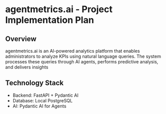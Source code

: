 # agentmetrics.ai - Project Implementation Plan

## Overview
agentmetrics.ai is an AI-powered analytics platform that enables administrators to analyze KPIs using natural language queries. The system processes these queries through AI agents, performs predictive analysis, and delivers insights

## Technology Stack
- Backend: FastAPI + Pydantic AI
- Database: Local PostgreSQL
- AI: Pydantic AI for Agents